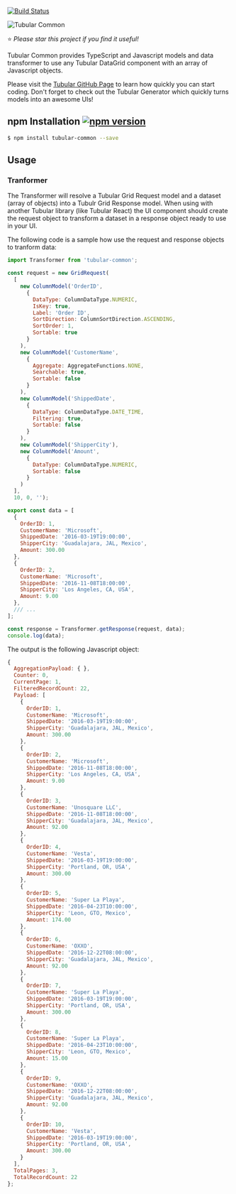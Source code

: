 [![Build Status](https://travis-ci.org/unosquare/tubular-common.svg?branch=master)](https://travis-ci.org/unosquare/tubular-common)

![Tubular Common](http://unosquare.github.io/tubular/assets/tubular.png)

:star: *Please star this project if you find it useful!*

Tubular Common provides TypeScript and Javascript models and data transformer to use any Tubular DataGrid component with an array of Javascript objects. 

Please visit the [Tubular GitHub Page](http://unosquare.github.io/tubular) to learn how quickly you can start coding. Don't forget to check out the Tubular Generator which quickly turns models into an awesome UIs!

## npm Installation [![npm version](https://badge.fury.io/js/tubular-common.svg)](https://badge.fury.io/js/tubular-common)

```sh
$ npm install tubular-common --save
```

## Usage

### Tranformer

The Transformer will resolve a Tubular Grid Request model and a dataset (array of objects) into a Tubulr Grid Response model. When using with another Tubular library (like Tubular React) the UI component should create the request object to transform a dataset in a response object ready to use in your UI.

The following code is a sample how use the request and response objects to tranform data:

```javascript
import Transformer from 'tubular-common';

const request = new GridRequest(
  [
    new ColumnModel('OrderID',
      {
        DataType: ColumnDataType.NUMERIC,
        IsKey: true,
        Label: 'Order ID',
        SortDirection: ColumnSortDirection.ASCENDING,
        SortOrder: 1,
        Sortable: true
      }
    ),
    new ColumnModel('CustomerName',
      {
        Aggregate: AggregateFunctions.NONE,
        Searchable: true,
        Sortable: false
      }
    ),
    new ColumnModel('ShippedDate',
      {
        DataType: ColumnDataType.DATE_TIME,
        Filtering: true,
        Sortable: false
      }
    ),
    new ColumnModel('ShipperCity'),
    new ColumnModel('Amount',
      {
        DataType: ColumnDataType.NUMERIC,
        Sortable: false
      }
    )
  ],
  10, 0, '');

export const data = [
  {
    OrderID: 1,
    CustomerName: 'Microsoft',
    ShippedDate: '2016-03-19T19:00:00',
    ShipperCity: 'Guadalajara, JAL, Mexico',
    Amount: 300.00
  },
  {
    OrderID: 2,
    CustomerName: 'Microsoft',
    ShippedDate: '2016-11-08T18:00:00',
    ShipperCity: 'Los Angeles, CA, USA',
    Amount: 9.00
  },
  /// ...
];

const response = Transformer.getResponse(request, data);
console.log(data);
```

The output is the following Javascript object:

```javascript
{
  AggregationPayload: { },
  Counter: 0,
  CurrentPage: 1,
  FilteredRecordCount: 22,
  Payload: [
    {
      OrderID: 1,
      CustomerName: 'Microsoft',
      ShippedDate: '2016-03-19T19:00:00',
      ShipperCity: 'Guadalajara, JAL, Mexico',
      Amount: 300.00
    },
    {
      OrderID: 2,
      CustomerName: 'Microsoft',
      ShippedDate: '2016-11-08T18:00:00',
      ShipperCity: 'Los Angeles, CA, USA',
      Amount: 9.00
    },
    {
      OrderID: 3,
      CustomerName: 'Unosquare LLC',
      ShippedDate: '2016-11-08T18:00:00',
      ShipperCity: 'Guadalajara, JAL, Mexico',
      Amount: 92.00
    },
    {
      OrderID: 4,
      CustomerName: 'Vesta',
      ShippedDate: '2016-03-19T19:00:00',
      ShipperCity: 'Portland, OR, USA',
      Amount: 300.00
    },
    {
      OrderID: 5,
      CustomerName: 'Super La Playa',
      ShippedDate: '2016-04-23T10:00:00',
      ShipperCity: 'Leon, GTO, Mexico',
      Amount: 174.00
    },
    {
      OrderID: 6,
      CustomerName: 'OXXO',
      ShippedDate: '2016-12-22T08:00:00',
      ShipperCity: 'Guadalajara, JAL, Mexico',
      Amount: 92.00
    },
    {
      OrderID: 7,
      CustomerName: 'Super La Playa',
      ShippedDate: '2016-03-19T19:00:00',
      ShipperCity: 'Portland, OR, USA',
      Amount: 300.00
    },
    {
      OrderID: 8,
      CustomerName: 'Super La Playa',
      ShippedDate: '2016-04-23T10:00:00',
      ShipperCity: 'Leon, GTO, Mexico',
      Amount: 15.00
    },
    {
      OrderID: 9,
      CustomerName: 'OXXO',
      ShippedDate: '2016-12-22T08:00:00',
      ShipperCity: 'Guadalajara, JAL, Mexico',
      Amount: 92.00
    },
    {
      OrderID: 10,
      CustomerName: 'Vesta',
      ShippedDate: '2016-03-19T19:00:00',
      ShipperCity: 'Portland, OR, USA',
      Amount: 300.00
    }
  ],
  TotalPages: 3,
  TotalRecordCount: 22
};
```
